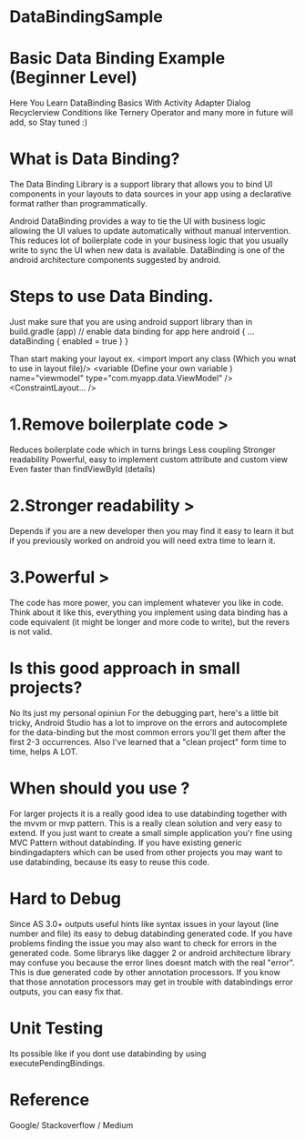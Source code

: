# DataBindingSample
# Basic Data Binding Example (Beginner Level) 
Here You Learn DataBinding Basics With Activity Adapter Dialog Recyclerview
Conditions like Ternery Operator
and many more in future will add, so Stay tuned :) 

# What is Data Binding?
The Data Binding Library is a support library that allows you to bind UI components in your layouts to data sources in your app using a declarative format rather than programmatically.

Android DataBinding provides a way to tie the UI with business logic allowing the UI values to update automatically without manual intervention. This reduces lot of boilerplate code in your business logic that you usually write to sync the UI when new data is available. DataBinding is one of the android architecture components suggested by android.

# Steps to use Data Binding.
Just make sure that you are using android support library
than in build.gradle (app)
// enable data binding for app here
android {
    ...
    dataBinding {
        enabled = true
    }
}

Than start making your layout 
ex.
<layout xmlns:android="http://schemas.android.com/apk/res/android"
        xmlns:app="http://schemas.android.com/apk/res-auto">
    <data>
        <import import any class (Which you wnat to use in layout file)/>
        <variable (Define your own variable )
            name="viewmodel"
            type="com.myapp.data.ViewModel" />
    </data>
    <ConstraintLayout... /> <!-- UI layout's root element -->
</layout>

# 1.Remove boilerplate code >
Reduces boilerplate code which in turns brings
Less coupling
Stronger readability
Powerful, easy to implement custom attribute and custom view
Even faster than findViewById (details)

# 2.Stronger readability >
Depends if you are a new developer then you may find it easy to learn it but if you previously worked on android you will need extra time to learn it.

# 3.Powerful >
The code has more power, you can implement whatever you like in code. Think about it like this, everything you implement using data binding has a code equivalent (it might be longer and more code to write), but the revers is not valid.

# Is this good approach in small projects?
No
Its just my personal opiniun 
For the debugging part, here's a little bit tricky, Android Studio has a lot to improve on the errors and autocomplete for the data-binding but the most common errors you'll get them after the first 2-3 occurrences. Also I've learned that a "clean project" form time to time, helps A LOT.

# When should you use ?
For larger projects it is a really good idea to use databinding together with the mvvm or mvp pattern. This is a really clean solution and very easy to extend. If you just want to create a small simple application you'r fine using MVC Pattern without databinding. If you have existing generic bindingadapters which can be used from other projects you may want to use databinding, because its easy to reuse this code.

# Hard to Debug 
Since AS 3.0+ outputs useful hints like syntax issues in your layout (line number and file) its easy to debug databinding generated code. If you have problems finding the issue you may also want to check for errors in the generated code. Some librarys like dagger 2 or android architecture library may confuse you because the error lines doesnt match with the real "error". This is due generated code by other annotation processors. If you know that those annotation processors may get in trouble with databindings error outputs, you can easy fix that.

# Unit Testing 
Its possible like if you dont use databinding by using executePendingBindings.

# Reference 
Google/ Stackoverflow / Medium



